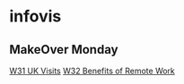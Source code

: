 # infovis
## MakeOver Monday
[W31 UK Visits](https://luciodangelo.github.io/infovis/makeovermondayw31.html)
[W32 Benefits of Remote Work](https://luciodangelo.github.io/infovis/makeovermondayw32.html)
